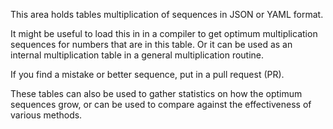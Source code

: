 This area holds tables multiplication of sequences in JSON or YAML format.

It might be useful to load this in in a compiler to get optimum multiplication sequences for numbers that are in this table. Or it can be used as an internal multiplication table in a general multiplication routine.

If you find a mistake or better sequence, put in a pull request (PR).

These tables can also be used to gather statistics on how the optimum sequences grow, or can be used to compare against the effectiveness of various methods.
